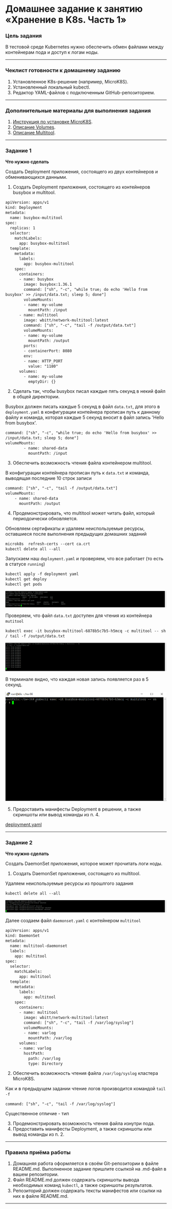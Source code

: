 # Домашнее задание к занятию «Хранение в K8s. Часть 1»

### Цель задания

В тестовой среде Kubernetes нужно обеспечить обмен файлами между контейнерам пода и доступ к логам ноды.

------

### Чеклист готовности к домашнему заданию

1. Установленное K8s-решение (например, MicroK8S).
2. Установленный локальный kubectl.
3. Редактор YAML-файлов с подключенным GitHub-репозиторием.

------

### Дополнительные материалы для выполнения задания

1. [Инструкция по установке MicroK8S](https://microk8s.io/docs/getting-started).
2. [Описание Volumes](https://kubernetes.io/docs/concepts/storage/volumes/).
3. [Описание Multitool](https://github.com/wbitt/Network-MultiTool).

------

### Задание 1 

**Что нужно сделать**

Создать Deployment приложения, состоящего из двух контейнеров и обменивающихся данными.

1. Создать Deployment приложения, состоящего из контейнеров busybox и multitool.
```
apiVersion: apps/v1
kind: Deployment
metadata:
  name: busybox-multitool
spec:
  replicas: 1
  selector:
    matchLabels:
      app: busybox-multitool
  template:
    metadata:
      labels:
        app: busybox-multitool
    spec:
      containers:
      - name: busybox
        image: busybox:1.36.1
        command: ["sh", "-c", "while true; do echo 'Hello from busybox' >> /input/data.txt; sleep 5; done"]
        volumeMounts:
        - name: my-volume
          mountPath: /input
      - name: multitool
        image: wbitt/network-multitool:latest
        command: ["sh", "-c", "tail -f /output/data.txt"]
        volumeMounts:
        - name: my-volume
          mountPath: /output
        ports:
        - containerPort: 8080
        env:
        - name: HTTP_PORT
          value: "1180"
      volumes:
        - name: my-volume
          emptyDir: {}
```
2. Сделать так, чтобы busybox писал каждые пять секунд в некий файл в общей директории.

Busybox должен писать каждые 5 секунд в файл `data.txt`, для этого в `deployment.yaml` в конфигурации контейнера прописан путь к данному файлу и команда, которая каждые 5 секунд вносит в файл запись 'Hello from busybox'.
```
command: ["sh", "-c", "while true; do echo 'Hello from busybox' >> /input/data.txt; sleep 5; done"]
volumeMounts:
        - name: shared-data
          mountPath: /input
```

3. Обеспечить возможность чтения файла контейнером multitool.

В конфигурации контейнера прописан путь к  `data.txt` и команда, выводящая последние 10 строк записи

```
command: ["sh", "-c", "tail -f /output/data.txt"]
volumeMounts:
    - name: shared-data
      mountPath: /output
```

4. Продемонстрировать, что multitool может читать файл, который периодоически обновляется.

Обновляем сертификаты и удаляем неиспользуемые ресурсы, оставшиеся после выполнения предыдущих домашних заданий
```
microk8s  refresh-certs --cert ca.crt
kubectl delete all --all
```
Запускаем наш `deployment.yaml` и проверяем, что все работает (то есть в статусе `running`)
```
kubectl apply -f deployment yaml
kubectl get deploy
kubectl get pods
```

![Alt_text](https://github.com/LeonidKhoroshev/kuber-homeworks/blob/main/2.1/screenshots/k8s1.png)

Проверяем, что файл `data.txt` доступен для чтения из контейнера `mutitool`
```
kubectl exec -it busybox-multitool-6878b5c7b5-h5mcq -c multitool -- sh
/ tail -f /output/data.txt
```

![Alt_text](https://github.com/LeonidKhoroshev/kuber-homeworks/blob/main/2.1/screenshots/k8s2.png)

В терминале видно, что каждая новая запись появляется раз в 5 секунд.

![Alt_text](https://github.com/LeonidKhoroshev/kuber-homeworks/blob/main/2.1/screenshots/k8s3.gif)

5. Предоставить манифесты Deployment в решении, а также скриншоты или вывод команды из п. 4.


[deployment.yaml](https://github.com/LeonidKhoroshev/kuber-homeworks/blob/hw-06/deployment.yaml)

------

### Задание 2

**Что нужно сделать**

Создать DaemonSet приложения, которое может прочитать логи ноды.

1. Создать DaemonSet приложения, состоящего из multitool.

Удаляем неиспользуемые ресурсы из прошлгого задания
```
kubectl delete all --all
```

![Alt_text](https://github.com/LeonidKhoroshev/kuber-homeworks/blob/main/2.1/screenshots/k8s4.png)


Далее создаем файл `daemonset.yaml` с контейнером `multitool`
```
apiVersion: apps/v1
kind: DaemonSet
metadata:
  name: multitool-daemonset
  labels:
    app: multitool
spec:
  selector:
    matchLabels:
      app: multitool
  template:
    metadata:
      labels:
        app: multitool
    spec:
      containers:
      - name: multitool
        image: wbitt/network-multitool:latest
        command: ["sh", "-c", "tail -f /var/log/syslog"]
        volumeMounts:
        - name: varlog
          mountPath: /var/log
      volumes:
      - name: varlog
        hostPath:
          path: /var/log
          type: Directory
```

2. Обеспечить возможность чтения файла `/var/log/syslog` кластера MicroK8S.

Как и в предыдущем задании чтение логов производится командой `tail -f`
```
command: ["sh", "-c", "tail -f /var/log/syslog"]
```

Существенное отличие - тип

3. Продемонстрировать возможность чтения файла изнутри пода.
4. Предоставить манифесты Deployment, а также скриншоты или вывод команды из п. 2.

------

### Правила приёма работы

1. Домашняя работа оформляется в своём Git-репозитории в файле README.md. Выполненное задание пришлите ссылкой на .md-файл в вашем репозитории.
2. Файл README.md должен содержать скриншоты вывода необходимых команд `kubectl`, а также скриншоты результатов.
3. Репозиторий должен содержать тексты манифестов или ссылки на них в файле README.md.

------
